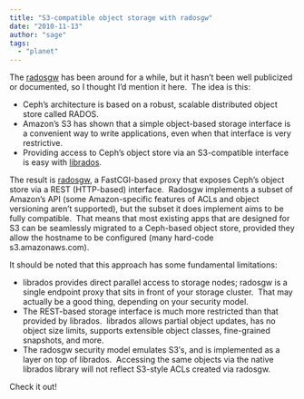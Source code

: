 ```yaml
---
title: "S3-compatible object storage with radosgw"
date: "2010-11-13"
author: "sage"
tags: 
  - "planet"
---
```


The [radosgw](http://ceph.newdream.net/wiki/RADOS_Gateway) has been around for a while, but it hasn’t been well publicized or documented, so I thought I’d mention it here.  The idea is this:

- Ceph’s architecture is based on a robust, scalable distributed object store called RADOS.
- Amazon’s S3 has shown that a simple object-based storage interface is a convenient way to write applications, even when that interface is very restrictive.
- Providing access to Ceph’s object store via an S3-compatible interface is easy with [librados](http://ceph.newdream.net/wiki/RADOS_Gateway).

The result is [radosgw](http://ceph.newdream.net/wiki/RADOS_Gateway), a FastCGI-based proxy that exposes Ceph’s object store via a REST (HTTP-based) interface.  Radosgw implements a subset of Amazon’s API (some Amazon-specific features of ACLs and object versioning aren’t supported), but the subset it does implement aims to be fully compatible.  That means that most existing apps that are designed for S3 can be seamlessly migrated to a Ceph-based object store, provided they allow the hostname to be configured (many hard-code s3.amazonaws.com).

It should be noted that this approach has some fundamental limitations:

- librados provides direct parallel access to storage nodes; radosgw is a single endpoint proxy that sits in front of your storage cluster.  That may actually be a good thing, depending on your security model.
- The REST-based storage interface is much more restricted than that provided by librados.  librados allows partial object updates, has no object size limits, supports extensible object classes, fine-grained snapshots, and more.
- The radosgw security model emulates S3′s, and is implemented as a layer on top of librados.  Accessing the same objects via the native librados library will not reflect S3-style ACLs created via radosgw.

Check it out!


